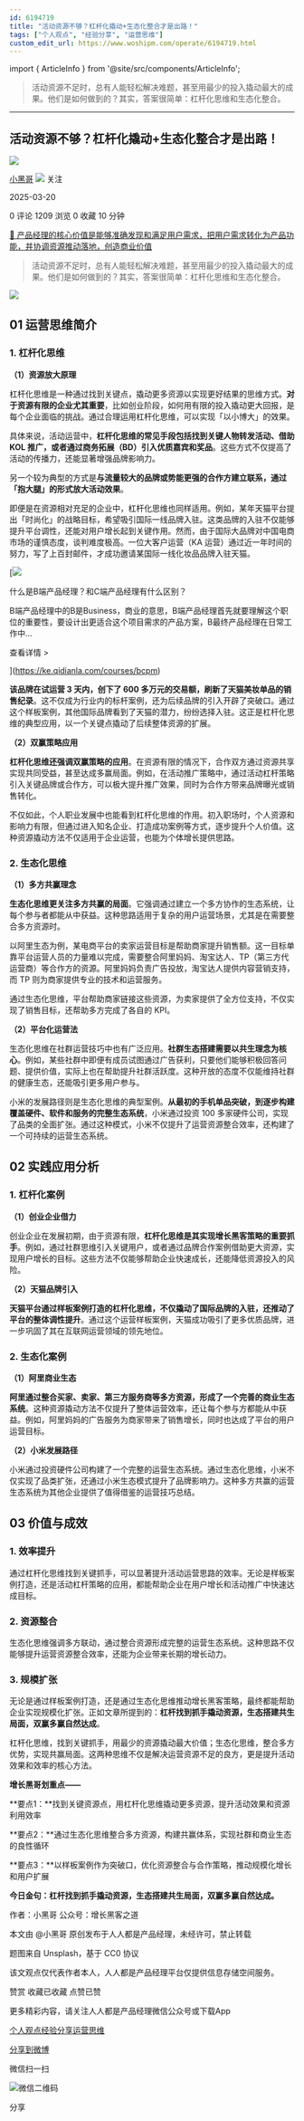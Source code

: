 ```yaml
---
id: 6194719
title: "活动资源不够？杠杆化撬动+生态化整合才是出路！"
tags: ["个人观点", "经验分享", "运营思维"]
custom_edit_url: https://www.woshipm.com/operate/6194719.html
---
```

import { ArticleInfo } from '@site/src/components/ArticleInfo';

<ArticleInfo
    author="小黑哥"
    authorLink="https://www.woshipm.com/u/1374811"
    published="2025-03-20"
    views={1209}
    comments={0}
    collects={0}
/>

> 活动资源不足时，总有人能轻松解决难题，甚至用最少的投入撬动最大的成果。他们是如何做到的？其实，答案很简单：杠杆化思维和生态化整合。

---

## 活动资源不够？杠杆化撬动+生态化整合才是出路！

[![](https://static.woshipm.com/view/woshipm_api_def_20230715223738_4143.png?imageView2/1/w/72/h/72/q/100)](https://www.woshipm.com/u/1374811)

[小黑哥](https://www.woshipm.com/u/1374811) ![](https://static.woshipm.com/tag/1101_1@2x.png) 关注

2025-03-20

0 评论 1209 浏览 0 收藏 10 分钟

[🔗 产品经理的核心价值是能够准确发现和满足用户需求，把用户需求转化为产品功能，并协调资源推动落地，创造商业价值](https://ke.qidianla.com/courses/90pm)

> 活动资源不足时，总有人能轻松解决难题，甚至用最少的投入撬动最大的成果。他们是如何做到的？其实，答案很简单：杠杆化思维和生态化整合。

![](https://image.woshipm.com/2023/04/14/91d37828-da9e-11ed-95a1-00163e0b5ff3.png)

## 01 运营思维简介

### 1\. 杠杆化思维

**（1）资源放大原理**

杠杆化思维是一种通过找到关键点，撬动更多资源以实现更好结果的思维方式。**对于资源有限的企业尤其重要**，比如创业阶段，如何用有限的投入撬动更大回报，是每个企业面临的挑战。通过合理运用杠杆化思维，可以实现「以小博大」的效果。

具体来说，活动运营中，**杠杆化思维的常见手段包括找到关键人物转发活动、借助 KOL 推广，或者通过商务拓展（BD）引入优质嘉宾和奖品**。这些方式不仅提高了活动的传播力，还能显著增强品牌影响力。

另一个较为典型的方式是**与流量较大的品牌或势能更强的合作方建立联系，通过「抱大腿」的形式放大活动效果**。

即便是在资源相对充足的企业中，杠杆化思维也同样适用。例如，某年天猫平台提出「时尚化」的战略目标，希望吸引国际一线品牌入驻。这类品牌的入驻不仅能够提升平台调性，还能对用户增长起到关键作用。然而，由于国际大品牌对中国电商市场的谨慎态度，谈判难度极高。一位大客户运营（KA 运营）通过近一年时间的努力，写了上百封邮件，才成功邀请某国际一线化妆品品牌入驻天猫。

[![](https://image.woshipm.com/2023/07/27/6f50fd24-2c7f-11ee-875d-00163e0b5ff3.png)

什么是B端产品经理？和C端产品经理有什么区别？

B端产品经理中的B是Business，商业的意思，B端产品经理首先就要理解这个职位的重要性，要设计出更适合这个项目需求的产品方案，B最终产品经理在日常工作中...

查看详情 >

](https://ke.qidianla.com/courses/bcpm)

**该品牌在试运营 3 天内，创下了 600 多万元的交易额，刷新了天猫美妆单品的销售纪录**。这不仅成为行业内的标杆案例，还为后续品牌的引入开辟了突破口。通过这个样板案例，其他国际品牌看到了天猫的潜力，纷纷选择入驻。这正是杠杆化思维的典型应用，以一个关键点撬动了后续整体资源的扩展。

**（2）双赢策略应用**

**杠杆化思维还强调双赢策略的应用**。在资源有限的情况下，合作双方通过资源共享实现共同受益，甚至达成多赢局面。例如，在活动推广策略中，通过活动杠杆策略引入关键品牌或合作方，可以极大提升推广效果，同时为合作方带来品牌曝光或销售转化。

不仅如此，个人职业发展中也能看到杠杆化思维的作用。初入职场时，个人资源和影响力有限，但通过进入知名企业、打造成功案例等方式，逐步提升个人价值。这种资源撬动方法不仅适用于企业运营，也能为个体增长提供思路。

### 2\. 生态化思维

**（1）多方共赢理念**

**生态化思维更关注多方共赢的局面**。它强调通过建立一个多方协作的生态系统，让每个参与者都能从中获益。这种思路适用于复杂的用户运营场景，尤其是在需要整合多方资源时。

以阿里生态为例，某电商平台的卖家运营目标是帮助商家提升销售额。这一目标单靠平台运营人员的力量难以完成，需要整合阿里妈妈、淘宝达人、TP（第三方代运营商）等合作方的资源。阿里妈妈负责广告投放，淘宝达人提供内容营销支持，而 TP 则为商家提供专业的技术和运营服务。

通过生态化思维，平台帮助商家链接这些资源，为卖家提供了全方位支持，不仅实现了销售目标，还帮助多方完成了各自的 KPI。

**（2）平台化运营法**

生态化思维在社群运营技巧中也有广泛应用。**社群生态搭建需要以共生理念为核心**。例如，某些社群中即便有成员试图通过广告获利，只要他们能够积极回答问题、提供价值，实际上也在帮助提升社群活跃度。这种开放的态度不仅能维持社群的健康生态，还能吸引更多用户参与。

小米的发展路径则是生态化思维的典型案例。**从最初的手机单品突破，到逐步构建覆盖硬件、软件和服务的完整生态系统**，小米通过投资 100 多家硬件公司，实现了品类的全面扩张。通过这种模式，小米不仅提升了运营资源整合效率，还构建了一个可持续的运营生态系统。

## 02 实践应用分析

### 1\. 杠杆化案例

**（1）创业企业借力**

创业企业在发展初期，由于资源有限，**杠杆化思维是其实现增长黑客策略的重要抓手**。例如，通过社群思维引入关键用户，或者通过品牌合作案例借助更大资源，实现用户增长的目标。这些方法不仅能够帮助企业快速成长，还能降低资源投入的风险。

**（2）天猫品牌引入**

**天猫平台通过样板案例打造的杠杆化思维，不仅撬动了国际品牌的入驻，还推动了平台的整体调性提升**。通过这个运营样板案例，天猫成功吸引了更多优质品牌，进一步巩固了其在互联网运营领域的领先地位。

### 2\. 生态化案例

**（1）阿里商业生态**

**阿里通过整合买家、卖家、第三方服务商等多方资源，形成了一个完善的商业生态系统**。这种资源撬动方法不仅提升了整体运营效率，还让每个参与方都能从中获益。例如，阿里妈妈的广告服务为商家带来了销售增长，同时也达成了平台的用户运营目标。

**（2）小米发展路径**

小米通过投资硬件公司构建了一个完整的运营生态系统。通过生态化思维，小米不仅实现了品类扩张，还通过小米生态模式提升了品牌影响力。这种多方共赢的运营生态系统为其他企业提供了值得借鉴的运营技巧总结。

## 03 价值与成效

### 1\. 效率提升

通过杠杆化思维找到关键抓手，可以显著提升活动运营思路的效率。无论是样板案例打造，还是活动杠杆策略的应用，都能帮助企业在用户增长和活动推广中快速达成目标。

### 2\. 资源整合

生态化思维强调多方联动，通过整合资源形成完整的运营生态系统。这种思路不仅能够提升运营资源整合效率，还能为企业带来长期的增长动力。

### 3\. 规模扩张

无论是通过样板案例打造，还是通过生态化思维推动增长黑客策略，最终都能帮助企业实现规模化扩张。正如文章所提到的：**杠杆找到抓手撬动资源，生态搭建共生局面，双赢多赢自然达成**。

杠杆化思维，找到关键抓手，用最少的资源撬动最大价值；生态化思维，整合多方优势，实现共赢局面。这两种思维不仅是解决运营资源不足的良方，更是提升活动效果和效率的核心方法。

**增长黑哥划重点——**

**要点1：**找到关键资源点，用杠杆化思维撬动更多资源，提升活动效果和资源利用效率

**要点2：**通过生态化思维整合多方资源，构建共赢体系，实现社群和商业生态的良性循环

**要点3：**以样板案例作为突破口，优化资源整合与合作策略，推动规模化增长和用户扩展

**今日金句：杠杆找到抓手撬动资源，生态搭建共生局面，双赢多赢自然达成。**

作者：小黑哥 公众号：增长黑客之道

本文由 @小黑哥 原创发布于人人都是产品经理，未经许可，禁止转载

题图来自 Unsplash，基于 CC0 协议

该文观点仅代表作者本人，人人都是产品经理平台仅提供信息存储空间服务。

赞赏 收藏已收藏 点赞已赞

更多精彩内容，请关注人人都是产品经理微信公众号或下载App

[个人观点](https://www.woshipm.com/tag/%e4%b8%aa%e4%ba%ba%e8%a7%82%e7%82%b9)[经验分享](https://www.woshipm.com/tag/%e7%bb%8f%e9%aa%8c%e5%88%86%e4%ba%ab)[运营思维](https://www.woshipm.com/tag/%e8%bf%90%e8%90%a5%e6%80%9d%e7%bb%b4)

[分享到微博](https://service.weibo.com/share/share.php?appkey=2775287854&title=活动资源不够？杠杆化撬动+生态化整合才是出路！&url=https://www.woshipm.com/operate/6194719.html&pic=https://image.woshipm.com/2023/04/14/91d37828-da9e-11ed-95a1-00163e0b5ff3.png)

微信扫一扫

![微信二维码](https://api.pwmqr.com/qrcode/create/?url=https://www.woshipm.com/operate/6194719.html)

分享